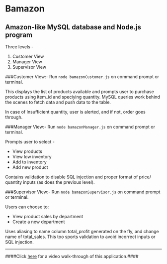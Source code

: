 # Bamazon
Amazon-like MySQL database and Node.js program
------------------------------
Three levels -
 1. Customer View
 2. Manager View
 3. Supervisor View

###Customer View:-
Run `node bamazonCustomer.js` on command prompt or terminal. 

This displays the list of products available and prompts user to purchase products using item_id and speciying quantity. MySQL queries work behind the scenes to fetch data and push data to the table. 

In case of Insufficient quantity, user is alerted, and if not, order goes through.

###Manager View:-
Run `node bamazonManager.js` on command prompt or terminal. 

Prompts user to select -
- View products
- View low inventory
- Add to inventory
- Add new product

Contains validation to disable SQL injection and proper format of price/ quantity inputs (as does the previous level).

###Supervisor View:-
Run `node bamazonSupervisor.js` on command prompt or terminal. 

Users can choose to:
- View product sales by department
- Create a new department

Uses aliasing to name column total_profit generated on the fly, and change name of total_sales.
This too sports validation to avoid incorrect inputs or SQL injection.

-----------------

####Click [here](https://youtu.be/Cg1Jx8lE3Ig) for a video walk-through of this application.####